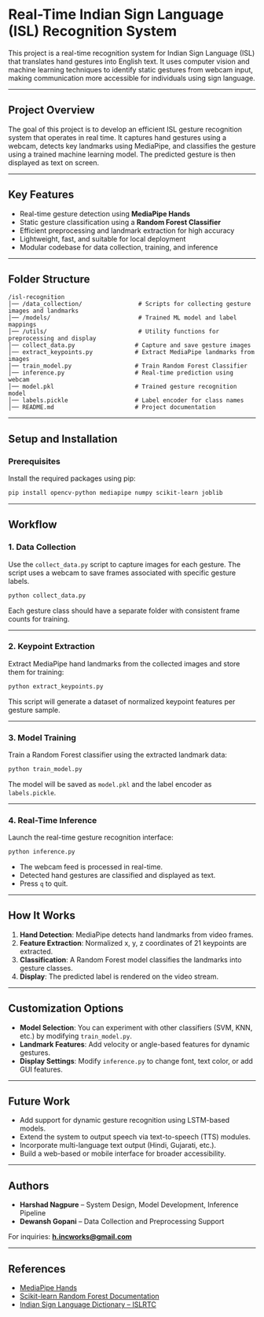 
# **Real-Time Indian Sign Language (ISL) Recognition System**

This project is a real-time recognition system for Indian Sign Language (ISL) that translates hand gestures into English text. It uses computer vision and machine learning techniques to identify static gestures from webcam input, making communication more accessible for individuals using sign language.

---

## **Project Overview**

The goal of this project is to develop an efficient ISL gesture recognition system that operates in real time. It captures hand gestures using a webcam, detects key landmarks using MediaPipe, and classifies the gesture using a trained machine learning model. The predicted gesture is then displayed as text on screen.

---

## **Key Features**

* Real-time gesture detection using **MediaPipe Hands**
* Static gesture classification using a **Random Forest Classifier**
* Efficient preprocessing and landmark extraction for high accuracy
* Lightweight, fast, and suitable for local deployment
* Modular codebase for data collection, training, and inference

---

## **Folder Structure**

```
/isl-recognition
│── /data_collection/                # Scripts for collecting gesture images and landmarks
│── /models/                         # Trained ML model and label mappings
│── /utils/                          # Utility functions for preprocessing and display
│── collect_data.py                 # Capture and save gesture images
│── extract_keypoints.py            # Extract MediaPipe landmarks from images
│── train_model.py                  # Train Random Forest Classifier
│── inference.py                    # Real-time prediction using webcam
│── model.pkl                       # Trained gesture recognition model
│── labels.pickle                   # Label encoder for class names
│── README.md                       # Project documentation
```

---

## **Setup and Installation**

### Prerequisites

Install the required packages using pip:

```bash
pip install opencv-python mediapipe numpy scikit-learn joblib
```

---

## **Workflow**

### 1. Data Collection

Use the `collect_data.py` script to capture images for each gesture. The script uses a webcam to save frames associated with specific gesture labels.

```bash
python collect_data.py
```

Each gesture class should have a separate folder with consistent frame counts for training.

---

### 2. Keypoint Extraction

Extract MediaPipe hand landmarks from the collected images and store them for training:

```bash
python extract_keypoints.py
```

This script will generate a dataset of normalized keypoint features per gesture sample.

---

### 3. Model Training

Train a Random Forest classifier using the extracted landmark data:

```bash
python train_model.py
```

The model will be saved as `model.pkl` and the label encoder as `labels.pickle`.

---

### 4. Real-Time Inference

Launch the real-time gesture recognition interface:

```bash
python inference.py
```

* The webcam feed is processed in real-time.
* Detected hand gestures are classified and displayed as text.
* Press `q` to quit.

---

## **How It Works**

1. **Hand Detection**: MediaPipe detects hand landmarks from video frames.
2. **Feature Extraction**: Normalized x, y, z coordinates of 21 keypoints are extracted.
3. **Classification**: A Random Forest model classifies the landmarks into gesture classes.
4. **Display**: The predicted label is rendered on the video stream.

---

## **Customization Options**

* **Model Selection**: You can experiment with other classifiers (SVM, KNN, etc.) by modifying `train_model.py`.
* **Landmark Features**: Add velocity or angle-based features for dynamic gestures.
* **Display Settings**: Modify `inference.py` to change font, text color, or add GUI features.

---

## **Future Work**

* Add support for dynamic gesture recognition using LSTM-based models.
* Extend the system to output speech via text-to-speech (TTS) modules.
* Incorporate multi-language text output (Hindi, Gujarati, etc.).
* Build a web-based or mobile interface for broader accessibility.

---

## **Authors**

* **Harshad Nagpure** – System Design, Model Development, Inference Pipeline
* **Dewansh Gopani** – Data Collection and Preprocessing Support

For inquiries: **[h.incworks@gmail.com](mailto:h.incworks@gmail.com)**

---

## **References**

* [MediaPipe Hands](https://developers.google.com/mediapipe/solutions/vision/hand_landmarker)
* [Scikit-learn Random Forest Documentation](https://scikit-learn.org/stable/modules/generated/sklearn.ensemble.RandomForestClassifier.html)
* [Indian Sign Language Dictionary – ISLRTC](https://islrtc.nic.in/)

